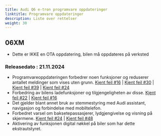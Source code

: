 ```yaml
---
title: Audi Q6 e-tron programvare oppdateringer
linktitle: Programvare oppdateringer
description: Liste over rettelser
weight: 30
---
```


## 06XM

- Dette er IKKE en OTA oppdatering, bilen må oppdateres på verksted

### Releasedato : 21.11.2024

- Programvareoppdateringen forbedrer noen funksjoner og reduserer antallet meldinger som vises uten grunn. [Kjent feil #16](https://github.com/electrichasgoneaudi/q6-e-tron/issues/16) | [Kjent feil #30](https://github.com/electrichasgoneaudi/q6-e-tron/issues/30) | [Kjent feil #39](https://github.com/electrichasgoneaudi/q6-e-tron/issues/39) |  [Kjent feil #24](https://github.com/electrichasgoneaudi/q6-e-tron/issues/24)
- Forbedring av bilens ladefunksjoner og tilgjengeligheten av disse. [Kjent feil #22](https://github.com/electrichasgoneaudi/q6-e-tron/issues/22) | [Kjent feil #16](https://github.com/electrichasgoneaudi/q6-e-tron/issues/16)
- Det gjelder blant annet bruk av stemmestyring med Audi assistant, navigasjon og forbindelse med mobiltelefon.
- Forbedret varsel om baksetepassasjerer, lydgjengivelse og visning på skjermene. [Kjent feil #24](https://github.com/electrichasgoneaudi/q6-e-tron/issues/24) | [Kjent feil #48](https://github.com/electrichasgoneaudi/q6-e-tron/issues/48)
- Aktivering av funksjonen digital nøkkel på biler som har dette ekstrautstyret.


